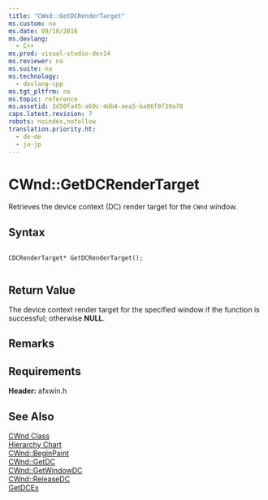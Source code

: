 ```yaml
---
title: "CWnd::GetDCRenderTarget"
ms.custom: na
ms.date: 09/18/2016
ms.devlang: 
  - C++
ms.prod: visual-studio-dev14
ms.reviewer: na
ms.suite: na
ms.technology: 
  - devlang-cpp
ms.tgt_pltfrm: na
ms.topic: reference
ms.assetid: 3d50fa45-a69c-4db4-aea5-ba86f8f39a70
caps.latest.revision: 7
robots: noindex,nofollow
translation.priority.ht: 
  - de-de
  - ja-jp
---
```

# CWnd::GetDCRenderTarget
Retrieves the device context (DC) render target for the `CWnd` window.  
  
## Syntax  
  
```  
  
CDCRenderTarget* GetDCRenderTarget();  
  
```  
  
## Return Value  
 The device context render target for the specified window if the function is successful; otherwise **NULL**.  
  
## Remarks  
  
## Requirements  
 **Header:** afxwin.h  
  
## See Also  
 [CWnd Class](../vs140/CWnd-Class.md)   
 [Hierarchy Chart](../vs140/Hierarchy-Chart.md)   
 [CWnd::BeginPaint](../vs140/CWnd--BeginPaint.md)   
 [CWnd::GetDC](../vs140/CWnd--GetDC.md)   
 [CWnd::GetWindowDC](../vs140/CWnd--GetWindowDC.md)   
 [CWnd::ReleaseDC](../vs140/CWnd--ReleaseDC.md)   
 [GetDCEx](http://msdn.microsoft.com/library/windows/desktop/dd144873)
